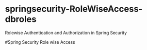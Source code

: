 # springsecurity-RoleWiseAccess-dbroles
Rolewise Authentication and Authorization in Spring Security

#Spring Security Role wise Access
